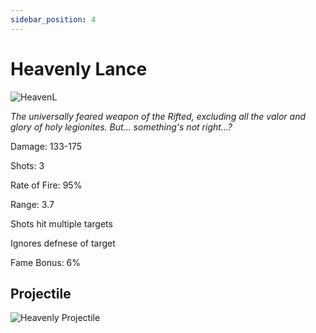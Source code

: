 ```yaml
---
sidebar_position: 4
---
```


# Heavenly Lance

![HeavenL](https://vwiki.valorserver.com/api/item/picture/heavenly%20lance)

<i>The universally feared weapon of the Rifted, excluding all the valor and glory of holy legionites. But... something's not right...?</i>

Damage: 133-175

Shots: 3

Rate of Fire: 95%

Range: 3.7

Shots hit multiple targets

Ignores defnese of target

Fame Bonus: 6%

## Projectile

![Heavenly Projectile](https://cdn.discordapp.com/attachments/953134990428868629/994769724665761963/heavenlylance.gif)
